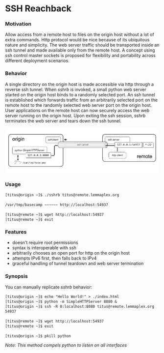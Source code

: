 
# SSH Reachback

### Motivation
Allow access from a remote host to files on the origin host without a lot of extra commands.  Http protocol would be nice because of its ubiquitous nature and simplicity.  The web server traffic should be transported inside an ssh tunnel and made available only from the remote host.  A concept using ssh control master sockets is proposed for flexibility and portability across different deployment scenarios.

### Behavior
A single directory on the origin host is made accessible via http through a reverse ssh tunnel.  When _sshrb_ is invoked, a small python web server started on the origin host binds to a randomly selected port.  An ssh tunnel is established which forwards traffic from an arbitrarily selected port on the remote host to the randomly selected web server port on the origin host.  User applications on the remote host can now securely access the web server running on the origin host.
Upon exiting the ssh session, _sshrb_ terminates the web server and tears down the ssh tunnel.

![](https://github.com/devlush/reachback/raw/master/docs/reachback.png)

### Usage

```
[titus@origin ~]$ ./sshrb titus@remote.lemmaplex.org

/var/tmp/basecamp ~~~~~~ http://localhost:54937

[titus@remote ~]$ wget http://localhost:54937
[titus@remote ~]$ exit
```

### Features
- doesn't require root permissions
- syntax is interoperable with ssh
- arbitrarily chooses an open port for http on the origin host
- attempts IPv6 first, then falls back to IPv4
- graceful handling of tunnel teardown and web server termination

### Synopsis
You can manually replicate _sshrb_ behavior:
```
[titus@origin ~]$ echo "Hello World!" > ./index.html
[titus@origin ~]$ python -m SimpleHTTPServer 8080 &
[titus@origin ~]$ ssh -R 0:localhost:8080 titus@remote.lemmaplex.org
54937

[titus@remote ~]$ wget http://localhost:54937
[titus@remote ~]$ exit

[titus@origin ~]$ pkill python
```
_Note: This method compels python to listen on all interfaces_
